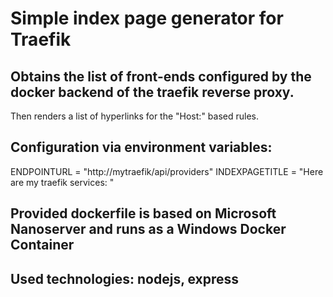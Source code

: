 # Simple index page generator for Traefik

## Obtains the list of front-ends configured by the docker backend of the traefik reverse proxy.
  Then renders a list of hyperlinks for the "Host:" based rules.

## Configuration via environment variables:
ENDPOINTURL = "http://mytraefik/api/providers"
INDEXPAGETITLE = "Here are my traefik services: "

## Provided dockerfile is based on Microsoft Nanoserver and runs as a Windows Docker Container

## Used technologies: nodejs, express